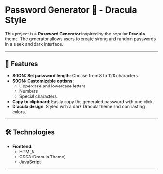 # Password Generator 🔐 - Dracula Style  

This project is a **Password Generator** inspired by the popular **Dracula** theme. The generator allows users to create strong and random passwords in a sleek and dark interface.  

---

## 🎨 Features  
- **SOON: Set password length**: Choose from 8 to 128 characters.  
- **SOON: Customizable options**:  
  - Uppercase and lowercase letters  
  - Numbers  
  - Special characters  
- **Copy to clipboard**: Easily copy the generated password with one click.  
- **Dracula design**: Styled with a dark Dracula theme and contrasting colors.  

---

## 🛠️ Technologies  
- **Frontend**:  
  - HTML5  
  - CSS3 (Dracula Theme)  
  - JavaScript  

---
